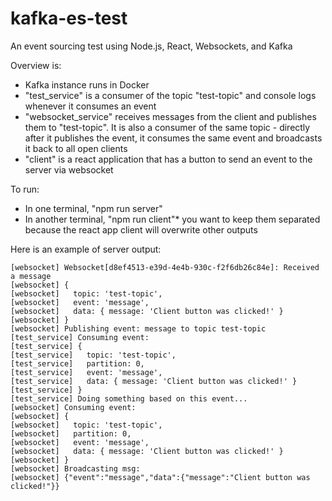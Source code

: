 # kafka-es-test
An event sourcing test using Node.js, React, Websockets, and Kafka

Overview is:
- Kafka instance runs in Docker
- "test_service" is a consumer of the topic "test-topic" and console logs whenever it consumes an event
- "websocket_service" receives messages from the client and publishes them to "test-topic". It is also a consumer of the same topic - directly after it publishes the event, it consumes the same event and broadcasts it back to all open clients
- "client" is a react application that has a button to send an event to the server via websocket

To run:
- In one terminal, "npm run server"
- In another terminal, "npm run client"* you want to keep them separated because the react app client will overwrite other outputs

Here is an example of server output:
```console
[websocket] Websocket[d8ef4513-e39d-4e4b-930c-f2f6db26c84e]: Received a message
[websocket] {
[websocket]   topic: 'test-topic',
[websocket]   event: 'message',
[websocket]   data: { message: 'Client button was clicked!' }
[websocket] }
[websocket] Publishing event: message to topic test-topic
[test_service] Consuming event:
[test_service] {
[test_service]   topic: 'test-topic',
[test_service]   partition: 0,
[test_service]   event: 'message',
[test_service]   data: { message: 'Client button was clicked!' }
[test_service] }
[test_service] Doing something based on this event...
[websocket] Consuming event:
[websocket] {
[websocket]   topic: 'test-topic',
[websocket]   partition: 0,
[websocket]   event: 'message',
[websocket]   data: { message: 'Client button was clicked!' }
[websocket] }
[websocket] Broadcasting msg:
[websocket] {"event":"message","data":{"message":"Client button was clicked!"}}
```
